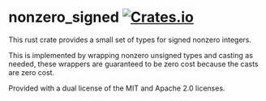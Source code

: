 # nonzero_signed [![Crates.io](https://img.shields.io/crates/v/nonzero_signed.svg)](crates.io/crates/nonzero_signed)

This rust crate provides a small set of types for signed nonzero integers.

This is implemented by wrapping nonzero unsigned types and casting as needed,
these wrappers are guaranteed to be zero cost because the casts are zero cost.

Provided with a dual license of the MIT and Apache 2.0 licenses.
